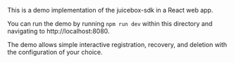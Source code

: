 This is a demo implementation of the juicebox-sdk in a React web app.

You can run the demo by running `npm run dev` within this directory and navigating to http://localhost:8080.

The demo allows simple interactive registration, recovery, and deletion with the configuration of your choice.
